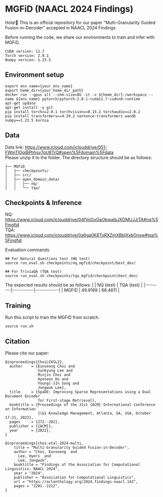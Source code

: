 # MGFiD (NAACL 2024 Findings)
Hola!🙌 This is an official repository for our paper "Multi-Granularity Guided Fusion-in-Decoder" accepted in NAACL 2024 Findings. <br>

Before running the code, we share our environments to train and infer with MGFiD. <br>
```
CUDA version: 11.7
Torch version: 2.0.1
Numpy version: 1.23.5
```

## Environment setup
```
export env_name={your_env_name}
export home_dir={your_home_dir_path}
docker run --gpus all --shm-size=8G -it -v ${home_dir}:/workspace --name ${env_name} pytorch/pytorch:2.0.1-cuda11.7-cudnn8-runtime
apt-get update
apt-get install -y git
pip install torch==2.0.1 torchvision==0.15.2 torchaudio==2.0.2
pip install transformers==4.29.2 sentence-transformers wandb numpy==1.23.5 kornia
```

## Data
Data link: https://www.icloud.com/iclouddrive/051-FWmTlOqiBPhhsy7oU8TrQ#open%5Fdomain%5Fdata <br>
Please unzip it to the folder. The directory structure should be as follows: <br>
```
├── MGFiD
│   ├── checkpoints/
│   ├── src/
│   ├── open_domain_data/
│   │   ├── nq/
│   │   └── tqa/
```

## Checkpoints & Inference
NQ: https://www.icloud.com/iclouddrive/04fVoGxOaOkwaibJXDMUJJiTA#nq%5Fmgfid <br>
TQA: https://www.icloud.com/iclouddrive/0a6ga0K6TxRXZmXBblXxbOnsw#tqa%5Fmgfid <br>

Evaluation commands
```
## For Natural Questions test (NQ test)
source run_eval.sh checkpoints/nq_mgfid/checkpoint/best_dev/

## For TriviaQA (TQA test)
source run_eval.sh checkpoints/tqa_mgfid/checkpoint/best_dev/
```

The expected results should be as follows:
|         | NQ (test) | TQA (test) |
|---------|-----------|------------|
| MGFiD   | 49.9169   | 68.4611    |


## Training 
Run this script to train the MGFiD from scratch.<br>
```
source run.sh
```




## Citation
Please cite our paper:
```
@inproceedings{ChoiLCKSL22,
  author    = {Eunseong Choi and
               Sunkyung Lee and
               Minjin Choi and
               Hyeseon Ko and
               Young{-}In Song and
               Jongwuk Lee},
  title     = {SpaDE: Improving Sparse Representations using a Dual Document Encoder
               for First-stage Retrieval},
  booktitle = {Proceedings of the 31st {ACM} International Conference on Information
               {\&} Knowledge Management, Atlanta, GA, USA, October 17-21, 2022},
  pages     = {272--282},
  publisher = {{ACM}},
  year      = {2022},
}

@inproceedings{choi-etal-2024-multi,
    title = "Multi-Granularity Guided Fusion-in-Decoder",
    author = "Choi, Eunseong  and
      Lee, Hyeri  and
      Lee, Jongwuk",
    booktitle = "Findings of the Association for Computational Linguistics: NAACL 2024",
    year = "2024",
    publisher = "Association for Computational Linguistics",
    url = "https://aclanthology.org/2024.findings-naacl.142",
    pages = "2201--2212",
}

```

